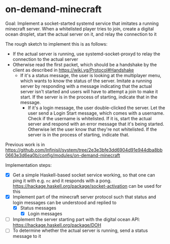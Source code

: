 # on-demand-minecraft

Goal:
Implement a socket-started systemd service that imitates a running minecraft server. When a whitelisted player tries to join, create a digital ocean droplet, start the actual server on it, and relay the connection to it

The rough sketch to implement this is as follows:
- If the actual server is running, use systemd-socket-proxyd to relay the connection to the actual server
- Otherwise read the first packet, which should be a handshake by the client as described in https://wiki.vg/Protocol#Handshake
  - If it's a status message, the user is looking at the multiplayer menu, which wants to know the status of the server. Imitate a running server by responding with a message indicating that the actual server isn't started and users will have to attempt a join to make it start. If the server is in the process of starting, indicate that in the message.
	- If it's a login message, the user double-clicked the server. Let the user send a Login Start message, which comes with a username. Check if the username is whitelisted. If it is, start the actual server and respond with an error message that it's being started. Otherwise let the user know that they're not whitelisted. If the server is in the process of starting, indicate that.

Previous work is in https://github.com/Infinisil/system/tree/2e3e3bfe3dd6904d91e944dba8bb0663e3d6ea0b/config/modules/on-demand-minecraft

Implementation steps:
- [x] Get a simple Haskell-based socket service working, so that one can ping it with e.g. `nc` and it responds with a pong. https://hackage.haskell.org/package/socket-activation can be used for this
- [x] Implement part of the minecraft server protocol such that status and login messages can be understood and replied to
  - [x] Status messages
	- [x] Login messages
- [ ] Implement the server starting part with the digital ocean API: https://hackage.haskell.org/package/DOH
- [ ] To determine whether the actual server is running, send a status message to it
